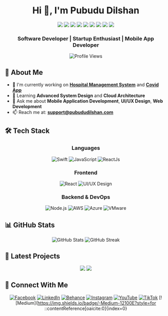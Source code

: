 <div align="center">
  
# Hi 👋, I'm Pubudu Dilshan

[![](https://img.shields.io/badge/-Connect_on_LinkedIn-0077B5?style=for-the-badge&logo=linkedin&logoColor=white)](https://www.linkedin.com/in/pubududilshan/)
[![](https://img.shields.io/badge/-Follow_on_Behance-1769FF?style=for-the-badge&logo=behance&logoColor=white)](https://www.behance.net/pubududilshan)
[![](https://img.shields.io/badge/-Follow_on_Instagram-E4405F?style=for-the-badge&logo=instagram&logoColor=white)](https://www.instagram.com/dila_z_97/)
[![](https://img.shields.io/badge/-Subscribe_on_YouTube-FF0000?style=for-the-badge&logo=youtube&logoColor=white)](https://www.youtube.com/@pubududilshan4769)
[![](https://img.shields.io/badge/-Follow_on_TikTok-000000?style=for-the-badge&logo=tiktok&logoColor=white)](https://www.tiktok.com/@tech_with_dila)
[![](https://img.shields.io/badge/-Read_on_Medium-12100E?style=for-the-badge&logo=medium&logoColor=white)](https://medium.com/@pubududilshan)
[![](https://img.shields.io/badge/-Follow_on_X-1DA1F2?style=for-the-badge&logo=twitter&logoColor=white)](https://x.com/pubududilshan)
[![](https://img.shields.io/badge/-Join_Discord_Server-5865F2?style=for-the-badge&logo=discord&logoColor=white)](https://discord.gg/UUq5xxVPWy)
[![](https://img.shields.io/badge/-Visit_My_Website-FF4088?style=for-the-badge&logo=hugo&logoColor=white)](https://pubududilshan.com/)

### Software Developer | Startup Enthusiast | Mobile App Developer

![Profile Views](https://komarev.com/ghpvc/?username=pubududilshan&color=brightgreen&style=flat-square)

</div>

## 🚀 About Me

- 🔭 I'm currently working on **[Hospital Management System](https://pubududilshan.com/portfolio/hospital-management-system/)** and **[Covid App](https://pubududilshan.com/portfolio/covid-app/)**
- 🌱 Learning **Advanced System Design** and **Cloud Architecture**
- 💬 Ask me about **Mobile Application Development**, **UI/UX Design**, **Web Development**
- 📫 Reach me at: **support@pubududilshan.com**

## 🛠️ Tech Stack

<div align="center">

### Languages
![Swift](https://img.shields.io/badge/-Swift-FA7343?style=for-the-badge&logo=swift&logoColor=white)
![JavaScript](https://img.shields.io/badge/-JavaScript-F7DF1E?style=for-the-badge&logo=javascript&logoColor=black)
![ReactJs](https://img.shields.io/badge/-ReactJs-61DAFB?style=for-the-badge&logo=react&logoColor=black)

### Frontend
![React](https://img.shields.io/badge/-React-61DAFB?style=for-the-badge&logo=react&logoColor=black)
![UI/UX Design](https://img.shields.io/badge/-UI/UX_Design-FF4088?style=for-the-badge&logo=adobe-xd&logoColor=white)

### Backend & DevOps
![Node.js](https://img.shields.io/badge/-Node.js-339933?style=for-the-badge&logo=node.js&logoColor=white)
![AWS](https://img.shields.io/badge/-AWS-232F3E?style=for-the-badge&logo=amazon-aws&logoColor=white)
![Azure](https://img.shields.io/badge/-Azure-0078D4?style=for-the-badge&logo=microsoft-azure&logoColor=white)
![VMware](https://img.shields.io/badge/-VMware-607078?style=for-the-badge&logo=vmware&logoColor=white)

</div>

## 📊 GitHub Stats

<div align="center">
  <img src="https://github-readme-stats.vercel.app/api?username=pubududilshan&show_icons=true&theme=radical" alt="GitHub Stats" />
  <img src="https://github-readme-streak-stats.herokuapp.com/?user=pubududilshan&theme=radical" alt="GitHub Streak" />
</div>

## 🎯 Latest Projects

<div align="center">

[![](https://github-readme-stats.vercel.app/api/pin/?username=pubududilshan&repo=hospital-management-system&theme=radical)](https://pubududilshan.com/portfolio/hospital-management-system/)
[![](https://github-readme-stats.vercel.app/api/pin/?username=pubududilshan&repo=covid-app&theme=radical)](https://pubududilshan.com/portfolio/covid-app/)

</div>

## 🤝 Connect With Me

<div align="center">

[![Facebook](https://img.shields.io/badge/-Facebook-1877F2?style=for-the-badge&logo=facebook&logoColor=white)](https://www.facebook.com/D.K.Pubudu.Dilshan/)
[![LinkedIn](https://img.shields.io/badge/-LinkedIn-0077B5?style=for-the-badge&logo=linkedin&logoColor=white)](https://www.linkedin.com/in/pubududilshan/)
[![Behance](https://img.shields.io/badge/-Behance-1769FF?style=for-the-badge&logo=behance&logoColor=white)](https://www.behance.net/pubududilshan)
[![Instagram](https://img.shields.io/badge/-Instagram-E4405F?style=for-the-badge&logo=instagram&logoColor=white)](https://www.instagram.com/dila_z_97/)
[![YouTube](https://img.shields.io/badge/-YouTube-FF0000?style=for-the-badge&logo=youtube&logoColor=white)](https://www.youtube.com/@pubududilshan4769)
[![TikTok](https://img.shields.io/badge/-TikTok-000000?style=for-the-badge&logo=tiktok&logoColor=white)](https://www.tiktok.com/@tech_with_dila)
[![Medium](https://img.shields.io/badge/-Medium-12100E?style=for
::contentReference[oaicite:0]{index=0}
 
